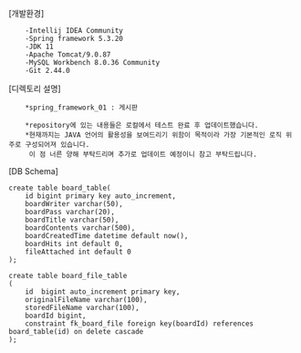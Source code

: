 [개발환경]

        -Intellij IDEA Community 
        -Spring framework 5.3.20
        -JDK 11
	    -Apache Tomcat/9.0.87
        -MySQL Workbench 8.0.36 Community
	    -Git 2.44.0


[디렉토리 설명]

        *spring_framework_01 : 게시판

        *repository에 있는 내용들은 로컬에서 테스트 완료 후 업데이트했습니다.
        *현재까지는 JAVA 언어의 활용성을 보여드리기 위함이 목적이라 가장 기본적인 로직 위주로 구성되어져 있습니다.
         이 점 너른 양해 부탁드리며 추가로 업데이트 예정이니 참고 부탁드립니다. 


[DB Schema]

    create table board_table(
        id bigint primary key auto_increment,
        boardWriter varchar(50),
        boardPass varchar(20),
        boardTitle varchar(50),
        boardContents varchar(500),
        boardCreatedTime datetime default now(),
        boardHits int default 0,
        fileAttached int default 0
    );
    
    create table board_file_table
    (
        id	bigint auto_increment primary key,
        originalFileName varchar(100),
        storedFileName varchar(100),
        boardId bigint,
        constraint fk_board_file foreign key(boardId) references board_table(id) on delete cascade
    );
